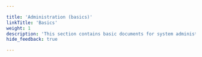 ```yaml
---

title: 'Administration (basics)'
linkTitle: 'Basics'
weight: 1
description: 'This section contains basic documents for system administrators'
hide_feedback: true

---
```

